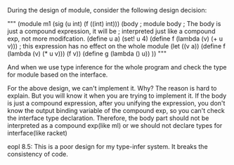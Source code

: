 During the design of module, consider the following design decision:

"""
(module m1
 (sig
  (u int)
  (f ((int) int)))
 (body
  ; module body
  ; The body is just a compound expression, it will be
  ; interpreted just like a compound exp, not more modifcation.
  (define u a)
  (set! u 4)
  (define f (lambda (v)
             (+ u v)))
  ; this expression has no effect on the whole module
  (let ((v a))
   (define f (lambda (v)
              (* u v)))
   (f v))
  (define g (lambda () u))
 ))
"""

And when we use type inference for the whole program and
check the type for module based on the interface.

For the above design, we can't implement it. Why?
The reason is hard to explain. But you will know it when you
are trying to implement it. If the body is just a compound expression,
after you unifying the expression, you don't know the output
binding variable of the compound exp, so you can't check the interface
type declaration. Therefore, the body part should not be interpreted
as a compound exp(like ml) or we should not declare types for interface(like racket)

eopl 8.5: This is a poor design for my type-infer system. It breaks the consistency of
code.
